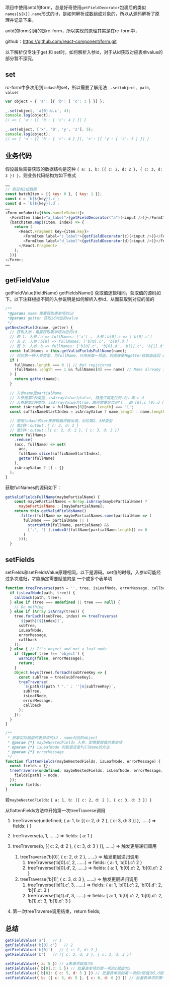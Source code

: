 项目中使用antd的form，总是好奇使用`getFieldDecorator`包裹后的类似`names[${k}].name`形式的id，是如何解析成数组或对象的，所以从源码解析了原理并记录下来。

antd的form引用的是rc-form，所以实现的原理其实是在rc-form中，

github：https://github.com/react-component/form.git

以下解析仅专注于get 和 set时，如何解析入参id，对于从id获取对应表单value的部分暂不深究。

## set

rc-form中多次用到`lodash`的set，所以需要了解用法 ``_.set(object, path, value)``

```javascript
var object = { 'a': [{ 'b': { 'c': 3 } }] };
 
_.set(object, 'a[0].b.c', 4);
console.log(object);
// => { 'a': [{ 'b': { 'c': 4 } }] }
 
_.set(object, ['x', '0', 'y', 'z'], 5);
console.log(object);
// => { 'a': [{ 'b': { 'c': 4 } }], 'x': [{ 'y': { 'z': 5 } }] }
```

## 业务代码

假设最后需要获取的数据结构是这种 `{ a: 1, b: [{ c: 2, d: 2 }, { c: 3, d: 3 }] }`，则业务代码结构为如下格式

```javascript
……
// 假设有2组数据
const batchItem = [{ key: 0 }, { key: 1 }];
const c = `b[${key}].c`;
const d = `b[${key}].d`;
……
<Form onSubmit={this.handleSubmit}>
  <FormItem label="a_label">{getFieldDecorator("a")(<input />)}</FormItem>
  {batchItem.map((item, index) => {
    return (
      <React.Fragment key={item.key}>
        <FormItem label="c_label">{getFieldDecorator(c)(<input />)}</FormItem>
        <FormItem label="d_label">{getFieldDecorator(d)(<input />)}</FormItem>
      </React.Fragment>
    );
  })}
</Form>;
……
```

## getFieldValue

getFieldValue(fieldName) getFieldsName() 获取值逻辑相同，获取值的源码如下。以下注释根据不同的入参说明是如何解析入参id，从而获取到对应的值的

```javascript
/**
 *@params name 需要获取表单项的id
 *@params getter 获取id对应的value
 */
getNestedField(name, getter) {
  // 获取入参：需要获取表单项对应的id
  // 若 1. 入参：a => fullNames: ['a'] ， 入参：b[0].c => ['b[0].c']
  // 若 2. 入参：b[0] => fullNames: ['b[0].c', 'b[0].d']
  // 若 3. 入参：b => fullNames: ['b[0].c', 'b[0].d', 'b[1].c', 'b[1].d']
  const fullNames = this.getValidFieldsFullName(name);
  // 对应第一种入参类型，为fullName，只用获取一项值，则直接使用getter获取值返回 output：1
  if (
    fullNames.length === 0 || // Not registered
    (fullNames.length === 1 && fullNames[0] === name) // Name already is full name.
  ) {
    return getter(name);
  }
	
  // 入参name是partialName
  // 入参是第2种类型，isArrayValue为false, 路径只需定位到.后，即 c d
  // 入参是第3种类型，isArrayValue为true，路径需要定位到'['，即 [0].c [0].d [1].c [1].d
  const isArrayValue = fullNames[0][name.length] === '[';
  const suffixNameStartIndex = isArrayValue ? name.length : name.length + 1;

  // 使用lodash的set来获取最终输出值，对应第2、3种类型
  // 第2种：output：{ c: 2, d: 2 }
  // 第3种：output：[{ c: 2, d: 2 }, { c: 3, d: 3 }]
  return fullNames
    .reduce(
    (acc, fullName) => set(
      acc,
      fullName.slice(suffixNameStartIndex),
      getter(fullName)
    ),
    isArrayValue ? [] : {}
  );
}

```

获取fullNames的源码如下：

```javascript
getValidFieldsFullName(maybePartialName) {
    const maybePartialNames = Array.isArray(maybePartialName) ?
      maybePartialName : [maybePartialName];
    return this.getValidFieldsName()
      .filter(fullName => maybePartialNames.some(partialName => (
        fullName === partialName || (
          startsWith(fullName, partialName) &&
          ['.', '['].indexOf(fullName[partialName.length]) >= 0
        )
      )));
  }
```

## setFields

setFields和setFieldsValue原理相同，以下是源码。set值的时候，入参id可能经过多次递归，才能确定需要赋值的是 一个或多个表单项

```javascript
function treeTraverse(path = '', tree, isLeafNode, errorMessage, callback) {
  if (isLeafNode(path, tree)) {
    callback(path, tree);
  } else if (tree === undefined || tree === null) {
    // Do nothing
  } else if (Array.isArray(tree)) {
    tree.forEach((subTree, index) => treeTraverse(
      `${path}[${index}]`,
      subTree,
      isLeafNode,
      errorMessage,
      callback
    ));
  } else { // It's object and not a leaf node
    if (typeof tree !== 'object') {
      warning(false, errorMessage);
      return;
    }
    Object.keys(tree).forEach(subTreeKey => {
      const subTree = tree[subTreeKey];
      treeTraverse(
        `${path}${path ? '.' : ''}${subTreeKey}`,
        subTree,
        isLeafNode,
        errorMessage,
        callback
      );
    });
  }
}

/**
 * 获取实际赋值的表单项的id 、name对应的object
 * @param {*} maybeNestedFields 入参，即需要赋值的表单项
 * @param {*} isLeafNode 判断是否是fullName的方法
 * @param {*} errorMessage
 */
function flattenFields(maybeNestedFields, isLeafNode, errorMessage) {
  const fields = {};
  treeTraverse(undefined, maybeNestedFields, isLeafNode, errorMessage, (path, node) => {
    fields[path] = node;
  });
  return fields;
}
```

若`maybeNestedFields`: `{ a: 1, b: [{ c: 2, d: 2 }, { c: 3, d: 3 }] }`

从flattenFields方法中开始第一次treeTraverse调用

1. treeTraverse(undefined, { a: 1, b: [{ c: 2, d: 2 }, { c: 3, d: 3 }] }, ……)   => fields: {  }

2. treeTraverse(a, 1, ……)   => fields: { a: 1 }

3. treeTraverse(b, [{ c: 2, d: 2 }, { c: 3, d: 3 } }], ……)   => 触发更层递归调用
   1. treeTraverse(‘b[0]’,  { c: 2, d: 2 }, ……)  => 触发更层递归调用
      1. treeTraverse(‘b[0].c’,  2, ……)  => fields: { a: 1, ‘b[0].c’: 2 }
      2. treeTraverse(‘b[0].d’,  2, ……)  => fields: { a: 1, ‘b[0].c’: 2, 'b[0].d': 2 }  
   2. treeTraverse(‘b[1]’,  { c: 3, d: 3 }, ……)  => 触发更层递归调用
      1. treeTraverse(‘b[1].c’,  3, ……)  => fields: {  a: 1, ‘b[0].c’: 2, 'b[0].d': 2,  ‘b[1].c’: 3 }
      2. treeTraverse(‘b[1].d’,  3, ……)  => fields: { a: 1, ‘b[0].c’: 2, 'b[0].d': 2,  ‘b[1].c’: 3,  ‘b[1].d’: 3 } 

4. 第一次treeTraverse调用结束，return fields;

## 总结

```javascript
getFieldValue('a')   // 1
getFieldValue('b[0].c')   // 2
getFieldValue('b[0]')   // { c: 2, d: 2 }
getFieldValue('b')   // [{ c: 2, d: 2 }, { c: 3, d: 3 }]

setFieldValue({ a: 5 }) // a表单项赋值为5
setFieldValue({ b[0].c: 5 }) // 批量表单项的第一项的c赋值为5
setFieldValue({ b[0]: { c: 5, d: 5 } }) // 批量表单项的第一项的c赋值为5,d赋值为5
setFieldValue({ b: [{ c: 5, d: 5 }, { c: 6, d: 6 }] }) // 批量表单项的第一项c、d赋值为5；第2项c、d赋值为6
```



























